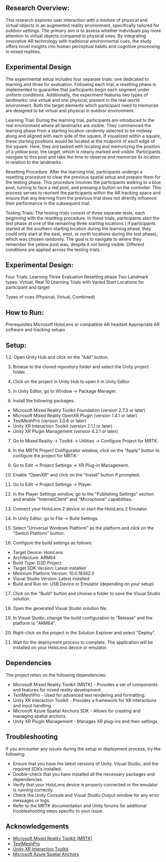 Research Overview:
---------------------------------------
This research explores user interaction with a mixture of physical and virtual objects in an augmented reality environment, specifically tailored for outdoor settings. The primary aim is to assess whether individuals pay more attention to virtual objects compared to physical ones. By integrating innovative AR technology with traditional environmental cues, the study offers novel insights into human perceptual habits and cognitive processing in mixed realities.

Experimental Design 
--------------------------------------------
The experimental setup includes four separate trials: one dedicated to learning and three for evaluation. Following each trial, a resetting phase is implemented to guarantee that participants begin each segment under uniform conditions. Additionally, the experiment features two types of landmarks: one virtual and one physical, present in the real-world environment. Both the target elements which participant need to memorize are designed to be virtual and physical in outdoor environment.

Learning Trial:
During the learning trial, participants are introduced to the real environment where all landmarks are visible. They commenced the learning phase from a starting location randomly selected to be midway along and aligned with each side of the square. If visualized within a square, these starting positions would be located at the midpoint of each edge of the square. Here, they are tasked with locating and memorizing the position of a yellow post, the target, which is clearly marked and visible. Participants navigate to this post and take the time to observe and memorize its location in relation to the landmarks.

Resetting Procedure:
After the learning trial, participants undergo a resetting procedure to clear the previous spatial setup and prepare them for the testing phase. This procedure involves the participants walking to a blue post, turning to face a red post, and pressing a button on the controller. This process serves to reorient the participants within the AR tracking space and ensure that any learning from the previous trial does not directly influence their performance in the subsequent trial.

Testing Trials:
The testing trials consist of three separate tests, each beginning with the resetting procedure. In these trials, participants start the test phase at one of the remaining three starting locations ( if participants started at the southern starting location during the learning phase, they could only start at the east, west, or north locations during the test phase), which was chosen randomly. The goal is to navigate to where they remember the yellow post was, despite it not being visible. Different conditions are applied across the testing trials.


Experimental Design:
------------------
Four Trials:
Learning
Three Evaluation
Resetting phase
Two Landmark types: Virtual, Real
10 Learning Trials with Varied Start Locations for participant and target

Types of cues (Physical, Virtual, Combined)


How to Run:
----------------------------
Prerequisites
Microsoft HoloLens or compatible AR headset
Appropriate AR software and tracking setups

Setup:
---------------------------

1.2. Open Unity Hub and click on  the "Add" button.

3. Browse to the cloned repository folder and select the Unity project folder.

4. Click on the project in Unity Hub to open it in Unity Editor.

5. In Unity Editor, go to Window -> Package Manager.

2. Install the following packages:
- Microsoft Mixed Reality Toolkit Foundation (version 2.7.3 or later)
- Microsoft Mixed Reality OpenXR Plugin (version 1.4.1 or later)
- TextMeshPro (version 3.0.6 or later)
- Unity XR Interaction Toolkit (version 2.1.1 or later)
- Unity XR Plugin Management (version 4.2.1 or later)

7. Go to Mixed Reality -> Toolkit -> Utilities -> Configure Project for MRTK.

8. In the MRTK Project Configurator window, click on the "Apply" button to configure the project for MRTK.

9. Go to Edit -> Project Settings -> XR Plug-in Management.

10. Enable "OpenXR" and click on the "Install" button if prompted.

11. Go to Edit -> Project Settings -> Player.

12. In the Player Settings window, go to the "Publishing Settings" section and enable "InternetClient" and "Microphone" capabilities.

13. Connect your HoloLens 2 device or start the HoloLens 2 Emulator.

14. In Unity Editor, go to File -> Build Settings.

15. Select "Universal Windows Platform" as the platform and click on the "Switch Platform" button.

16. Configure the build settings as follows:
 - Target Device: HoloLens
 - Architecture: ARM64
 - Build Type: D3D Project
 - Target SDK Version: Latest installed
 - Minimum Platform Version: 10.0.18362.0
 - Visual Studio Version: Latest installed
 - Build and Run on: USB Device or Emulator (depending on your setup)

17. Click on the "Build" button and choose a folder to save the Visual Studio solution.

18. Open the generated Visual Studio solution file.

19. In Visual Studio, change the build configuration to "Release" and the platform to "ARM64".

20. Right-click on the project in the Solution Explorer and select "Deploy".

21. Wait for the deployment process to complete. The application will be installed on your HoloLens device or emulator.

## Dependencies

The project relies on the following dependencies:

- Microsoft Mixed Reality Toolkit (MRTK) - Provides a set of components and features for mixed reality development.
- TextMeshPro - Used for advanced text rendering and formatting.
- Unity XR Interaction Toolkit - Provides a framework for XR interactions and input handling.
- Microsoft Azure Spatial Anchors SDK - Allows for creating and managing spatial anchors.
- Unity XR Plugin Management - Manages XR plug-ins and their settings.

## Troubleshooting

If you encounter any issues during the setup or deployment process, try the following:

- Ensure that you have the latest versions of Unity, Visual Studio, and the required SDKs installed.
- Double-check that you have installed all the necessary packages and dependencies.
- Verify that your HoloLens device is properly connected or the emulator is running correctly.
- Check the Unity Console and Visual Studio Output window for any error messages or logs.
- Refer to the MRTK documentation and Unity forums for additional troubleshooting steps specific to your issue.


## Acknowledgements

- [Microsoft Mixed Reality Toolkit (MRTK)](https://github.com/microsoft/MixedRealityToolkit-Unity)
- [TextMeshPro](https://docs.unity3d.com/Manual/com.unity.textmeshpro.html)
- [Unity XR Interaction Toolkit](https://docs.unity3d.com/Packages/com.unity.xr.interaction.toolkit@2.1/manual/index.html)
- [Microsoft Azure Spatial Anchors](https://docs.microsoft.com/en-us/azure/spatial-anchors/)



